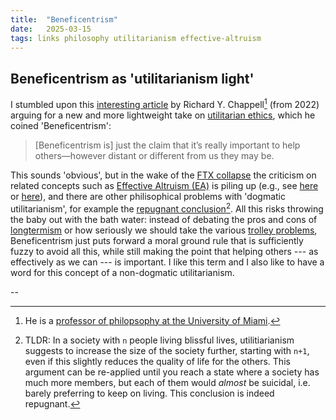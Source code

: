 ```yaml
---
title:  "Beneficentrism"
date:   2025-03-15
tags: links philosophy utilitarianism effective-altruism
---
```


## Beneficentrism as 'utilitarianism light'

I stumbled upon this [interesting article](https://www.goodthoughts.blog/p/beneficentrism/) by Richard Y. Chappell[^1] (from 2022) arguing for a new and more lightweight take on [utilitarian ethics](https://en.wikipedia.org/wiki/Utilitarianism), which he coined 'Beneficentrism':

> [Beneficentrism is] just the claim that it’s really important to help others—however distant or different from us they may be.

This sounds 'obvious', but in the wake of the [FTX collapse](https://en.wikipedia.org/wiki/Bankruptcy_of_FTX#Impact_on_effective_altruism) the criticism on related concepts such as [Effective Altruism (EA)](https://en.wikipedia.org/wiki/Effective_altruism) is piling up (e.g., see [here](https://zeeshanaleem.substack.com/p/effective-altruism-sbf-bankman-fried-critique) or [here](https://www.persuasion.community/p/the-problem-with-effective-altruism)), and there are other philisophical problems with 'dogmatic utilitarianism', for example the [repugnant conclusion](https://plato.stanford.edu/entries/repugnant-conclusion/)[^2]. 
All this risks throwing the baby out with the bath water: instead of debating the pros and cons of [longtermism](https://en.wikipedia.org/wiki/Longtermism) or how seriously we should take the various [trolley problems](https://en.wikipedia.org/wiki/Trolley_problem), Beneficentrism just puts forward a moral ground rule that is sufficiently fuzzy to avoid all this, while still making the point that helping others --- as effectively as we can --- is important. I like this term and I also like to have a word for this concept of a non-dogmatic utilitarianism.

--

[^1]: He is a [professor of philopsophy at the University of Miami](https://people.miami.edu/profile/ef88ef6db0fac73a9a86bfee42f12a8a).

[^2]: TLDR: In a society with `n` people living blissful lives, utilitiarianism suggests to increase the size of the society further, starting with `n+1`, even if this slightly reduces the quality of life for the others. This argument can be re-applied until you reach a state where a society has much more members, but each of them would _almost_ be suicidal, i.e. barely preferring to keep on living. This conclusion is indeed repugnant.